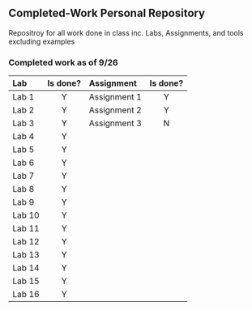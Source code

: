 <h2>Completed-Work Personal Repository</h2>

Repositroy for all work done in class inc.
Labs, Assignments, and tools excluding examples

<h3>Completed work as of 9/26</h3>

| Lab    | Is done? | Assignment   | Is done? |
| :----- | :------: | :----------  | :-------:|
| Lab 1  |     Y    | Assignment 1 |     Y    |
| Lab 2  |     Y    | Assignment 2 |     Y    |
| Lab 3  |     Y    | Assignment 3 |     N    |
| Lab 4  |     Y    |
| Lab 5  |     Y    |
| Lab 6  |     Y    |
| Lab 7  |     Y    |
| Lab 8  |     Y    |
| Lab 9  |     Y    |
| Lab 10 |     Y    |
| Lab 11 |     Y    |
| Lab 12 |     Y    |
| Lab 13 |     Y    |
| Lab 14 |     Y    |
| Lab 15 |     Y    |
| Lab 16 |     Y    |

